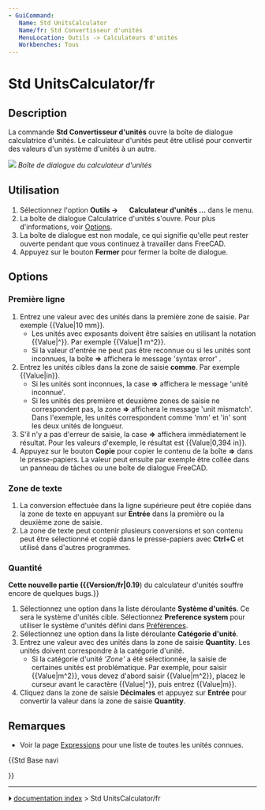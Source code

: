 ```yaml
---
- GuiCommand:
   Name: Std UnitsCalculator
   Name/fr: Std Convertisseur d'unités
   MenuLocation: Outils -> Calculateurs d'unités
   Workbenches: Tous
---
```


# Std UnitsCalculator/fr

## Description

La commande **Std Convertisseur d\'unités** ouvre la boîte de dialogue calculatrice d\'unités. Le calculateur d\'unités peut être utilisé pour convertir des valeurs d\'un système d\'unités à un autre.

![](images/Units_Calculator_it.png ) 
*Boîte de dialogue du calculateur d'unités*

## Utilisation

1.  Sélectionnez l\'option **Outils → <img src="images/Std_UnitsCalculator.svg" width=16px> Calculateur d'unités ...** dans le menu.
2.  La boîte de dialogue Calculatrice d\'unités s\'ouvre. Pour plus d\'informations, voir [Options](#Options.md).
3.  La boîte de dialogue est non modale, ce qui signifie qu\'elle peut rester ouverte pendant que vous continuez à travailler dans FreeCAD.
4.  Appuyez sur le bouton **Fermer** pour fermer la boîte de dialogue.

## Options

### Première ligne 

1.  Entrez une valeur avec des unités dans la première zone de saisie. Par exemple {{Value|10 mm}}.
    -   Les unités avec exposants doivent être saisies en utilisant la notation {{Value|^}}. Par exemple {{Value|1 m^2}}.
    -   Si la valeur d\'entrée ne peut pas être reconnue ou si les unités sont inconnues, la boîte **=\>** affichera le message \'syntax error\' .
2.  Entrez les unités cibles dans la zone de saisie **comme**. Par exemple {{Value|in}}.
    -   Si les unités sont inconnues, la case **=\>** affichera le message \'unité inconnue\'.
    -   Si les unités des première et deuxième zones de saisie ne correspondent pas, la zone **=\>** affichera le message \'unit mismatch\'. Dans l\'exemple, les unités correspondent comme \'mm\' et \'in\' sont les deux unités de longueur.
3.  S\'il n\'y a pas d\'erreur de saisie, la case **=\>** affichera immédiatement le résultat. Pour les valeurs d\'exemple, le résultat est {{Value|0,394 in}}.
4.  Appuyez sur le bouton **Copie** pour copier le contenu de la boîte **=\>** dans le presse-papiers. La valeur peut ensuite par exemple être collée dans un panneau de tâches ou une boîte de dialogue FreeCAD.

### Zone de texte 

1.  La conversion effectuée dans la ligne supérieure peut être copiée dans la zone de texte en appuyant sur **Entrée** dans la première ou la deuxième zone de saisie.
2.  La zone de texte peut contenir plusieurs conversions et son contenu peut être sélectionné et copié dans le presse-papiers avec **Ctrl+C** et utilisé dans d\'autres programmes.

### Quantité


**Cette nouvelle partie ({{Version/fr|0.19**) du calculateur d'unités souffre encore de quelques bugs.}}

1.  Sélectionnez une option dans la liste déroulante **Système d\'unités**. Ce sera le système d\'unités cible. Sélectionnez **Preference system** pour utiliser le système d\'unités défini dans [Préférences](Preferences_Editor/fr#Unit.C3.A9s.md).
2.  Sélectionnez une option dans la liste déroulante **Catégorie d\'unité**.
3.  Entrez une valeur avec des unités dans la zone de saisie **Quantity**. Les unités doivent correspondre à la catégorie d\'unité.
    -   Si la catégorie d\'unité *\'Zone\'* a été sélectionnée, la saisie de certaines unités est problématique. Par exemple, pour saisir {{Value|m^2}}, vous devez d\'abord saisir {{Value|m^2}}, placez le curseur avant le caractère {{Value|^}}, puis entrez {{Value|m}}.
4.  Cliquez dans la zone de saisie **Décimales** et appuyez sur **Entrée** pour convertir la valeur dans la zone de saisie **Quantity**.

## Remarques

-   Voir la page [Expressions](Expressions/fr#Unit.C3.A9s.md) pour une liste de toutes les unités connues.





{{Std Base navi

}}



---
⏵ [documentation index](../README.md) > Std UnitsCalculator/fr
